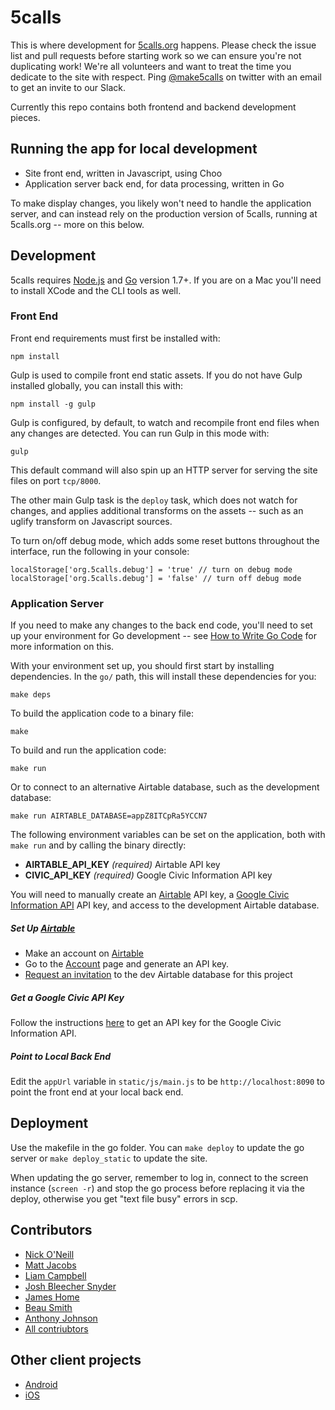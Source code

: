 # 5calls

This is where development for [5calls.org](http://5calls.org) happens. Please check the issue list and pull requests before starting work so we can ensure you're not duplicating work! We're all volunteers and want to treat the time you dedicate to the site with respect. Ping  [@make5calls](https://twitter.com/make5calls) on twitter with an email to get an invite to our Slack.

Currently this repo contains both frontend and backend development pieces.

## Running the app for local development

* Site front end, written in Javascript, using Choo
* Application server back end, for data processing, written in Go

To make display changes, you likely won't need to handle the application
server, and can instead rely on the production version of 5calls, running at
5calls.org -- more on this below.

## Development

5calls requires [Node.js][nodejs] and [Go][golang] version 1.7+. If you are on a
Mac you'll need to install XCode and the CLI tools as well.

[nodejs]: https://nodejs.org/en/
[golang]: https://golang.org/

### Front End

Front end requirements must first be installed with:

`npm install`

Gulp is used to compile front end static assets. If you do not have Gulp
installed globally, you can install this with:

`npm install -g gulp`

Gulp is configured, by default, to watch and recompile front end files when
any changes are detected. You can run Gulp in this mode with:

`gulp`

This default command will also spin up an HTTP server for serving the site
files on port `tcp/8000`.

The other main Gulp task is the `deploy` task, which does not watch for
changes, and applies additional transforms on the assets -- such as an uglify
transform on Javascript sources.

To turn on/off debug mode, which adds some reset buttons throughout the interface, run the following in your console:

```
localStorage['org.5calls.debug'] = 'true' // turn on debug mode
localStorage['org.5calls.debug'] = 'false' // turn off debug mode
```

### Application Server

If you need to make any changes to the back end code, you'll need to set up
your environment for Go development -- see [How to Write Go
Code](https://golang.org/doc/code.html) for more information on this.

With your environment set up, you should first start by installing
dependencies. In the `go/` path, this will install these dependencies for you:

`make deps`

To build the application code to a binary file:

`make`

To build and run the application code:

`make run`

Or to connect to an alternative Airtable database, such as the development
database:

`make run AIRTABLE_DATABASE=appZ8ITCpRa5YCCN7`

The following environment variables can be set on the application, both with
`make run` and by calling the binary directly:

* **AIRTABLE_API_KEY** *(required)* Airtable API key
* **CIVIC_API_KEY** *(required)* Google Civic Information API key

You will need to manually create an [Airtable][airtable] API key, a [Google
Civic Information API][civic-api] API key, and access to the development
Airtable database.

##### Set Up [Airtable][airtable]

* Make an account on [Airtable][airtable]
* Go to the [Account](https://airtable.com/account) page and generate an API key.
* [Request an invitation][airtable-invite] to the dev Airtable database for this
  project

##### Get a Google Civic API Key

Follow the instructions [here][civic-api] to get an API key for the Google Civic Information API.

##### Point to Local Back End

Edit the `appUrl` variable in `static/js/main.js` to be `http://localhost:8090` to point the front end at your local back end.

[airtable]: https://airtable.com
[airtable-invite]: https://airtable.com/invite/l?inviteId=invo1EhjdkkkdjcxX&inviteToken=94e26833a508997c003b8908eebe4bb1
[civic-api]: https://developers.google.com/civic-information/docs/using_api

## Deployment

Use the makefile in the go folder. You can `make deploy` to update the go server or `make deploy_static` to update the site.

When updating the go server, remember to log in, connect to the screen instance (`screen -r`) and stop the go process before replacing it via the deploy, otherwise you get "text file busy" errors in scp.

## Contributors
 - [Nick O'Neill](https://github.com/nickoneill)
 - [Matt Jacobs](https://github.com/capndesign)
 - [Liam Campbell](https://github.com/liamdanger)
 - [Josh Bleecher Snyder](https://github.com/josharian)
 - [James Home](https://github.com/jameshome)
 - [Beau Smith](https://github.com/beausmith)
 - [Anthony Johnson](https://github.com/agjohnson)
 - [All contriubtors](https://github.com/5calls/5calls/graphs/contributors)

## Other client projects
 - [Android](https://github.com/5calls/android)
 - [iOS](https://github.com/5calls/ios)
